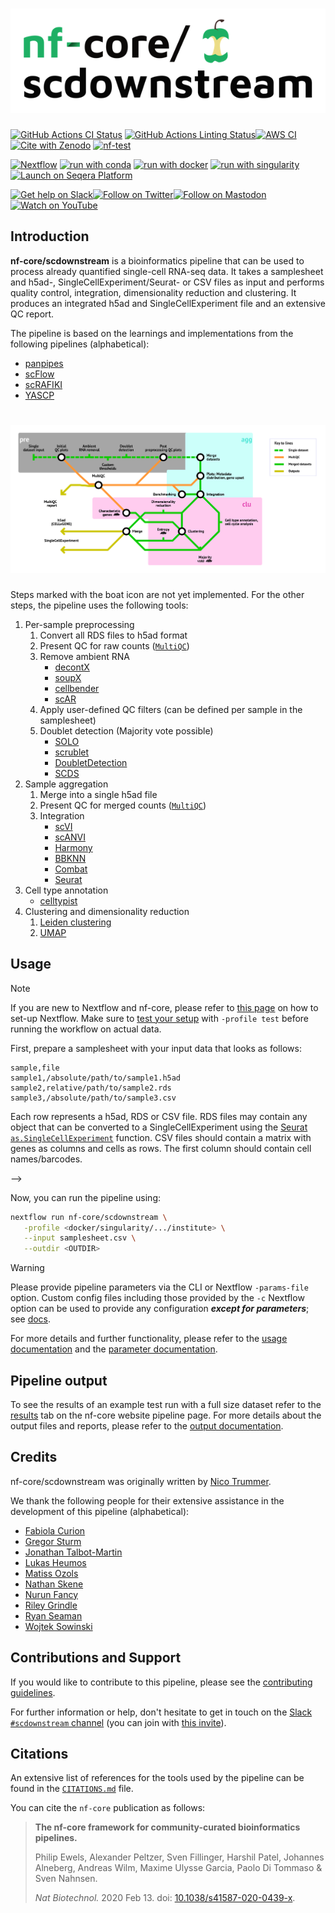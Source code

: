 <h1>
  <picture>
    <source media="(prefers-color-scheme: dark)" srcset="docs/images/nf-core-scdownstream_logo_dark.png">
    <img alt="nf-core/scdownstream" src="docs/images/nf-core-scdownstream_logo_light.png">
  </picture>
</h1>

[![GitHub Actions CI Status](https://github.com/nf-core/scdownstream/actions/workflows/ci.yml/badge.svg)](https://github.com/nf-core/scdownstream/actions/workflows/ci.yml)
[![GitHub Actions Linting Status](https://github.com/nf-core/scdownstream/actions/workflows/linting.yml/badge.svg)](https://github.com/nf-core/scdownstream/actions/workflows/linting.yml)[![AWS CI](https://img.shields.io/badge/CI%20tests-full%20size-FF9900?labelColor=000000&logo=Amazon%20AWS)](https://nf-co.re/scdownstream/results)[![Cite with Zenodo](http://img.shields.io/badge/DOI-10.5281/zenodo.XXXXXXX-1073c8?labelColor=000000)](https://doi.org/10.5281/zenodo.XXXXXXX)
[![nf-test](https://img.shields.io/badge/unit_tests-nf--test-337ab7.svg)](https://www.nf-test.com)

[![Nextflow](https://img.shields.io/badge/nextflow%20DSL2-%E2%89%A523.04.0-23aa62.svg)](https://www.nextflow.io/)
[![run with conda](http://img.shields.io/badge/run%20with-conda-3EB049?labelColor=000000&logo=anaconda)](https://docs.conda.io/en/latest/)
[![run with docker](https://img.shields.io/badge/run%20with-docker-0db7ed?labelColor=000000&logo=docker)](https://www.docker.com/)
[![run with singularity](https://img.shields.io/badge/run%20with-singularity-1d355c.svg?labelColor=000000)](https://sylabs.io/docs/)
[![Launch on Seqera Platform](https://img.shields.io/badge/Launch%20%F0%9F%9A%80-Seqera%20Platform-%234256e7)](https://cloud.seqera.io/launch?pipeline=https://github.com/nf-core/scdownstream)

[![Get help on Slack](http://img.shields.io/badge/slack-nf--core%20%23scdownstream-4A154B?labelColor=000000&logo=slack)](https://nfcore.slack.com/channels/scdownstream)[![Follow on Twitter](http://img.shields.io/badge/twitter-%40nf__core-1DA1F2?labelColor=000000&logo=twitter)](https://twitter.com/nf_core)[![Follow on Mastodon](https://img.shields.io/badge/mastodon-nf__core-6364ff?labelColor=FFFFFF&logo=mastodon)](https://mstdn.science/@nf_core)[![Watch on YouTube](http://img.shields.io/badge/youtube-nf--core-FF0000?labelColor=000000&logo=youtube)](https://www.youtube.com/c/nf-core)

## Introduction

**nf-core/scdownstream** is a bioinformatics pipeline that can be used to process already quantified single-cell RNA-seq data. It takes a samplesheet and h5ad-, SingleCellExperiment/Seurat- or CSV files as input and performs quality control, integration, dimensionality reduction and clustering. It produces an integrated h5ad and SingleCellExperiment file and an extensive QC report.

The pipeline is based on the learnings and implementations from the following pipelines (alphabetical):

- [panpipes](https://github.com/DendrouLab/panpipes)
- [scFlow](https://combiz.github.io/scFlow/)
- [scRAFIKI](https://github.com/Mye-InfoBank/scRAFIKI)
- [YASCP](https://github.com/wtsi-hgi/yascp)

# ![nf-core/scdownstream](docs/images/metromap.png)

Steps marked with the boat icon are not yet implemented. For the other steps, the pipeline uses the following tools:

1. Per-sample preprocessing
   1. Convert all RDS files to h5ad format
   2. Present QC for raw counts ([`MultiQC`](http://multiqc.info/))
   3. Remove ambient RNA
      - [decontX](https://bioconductor.org/packages/release/bioc/html/decontX.html)
      - [soupX](https://cran.r-project.org/web/packages/SoupX/readme/README.html)
      - [cellbender](https://cellbender.readthedocs.io/en/latest/)
      - [scAR](https://docs.scvi-tools.org/en/stable/user_guide/models/scar.html)
   4. Apply user-defined QC filters (can be defined per sample in the samplesheet)
   5. Doublet detection (Majority vote possible)
      - [SOLO](https://docs.scvi-tools.org/en/stable/user_guide/models/solo.html)
      - [scrublet](https://scanpy.readthedocs.io/en/stable/api/generated/scanpy.pp.scrublet.html)
      - [DoubletDetection](https://doubletdetection.readthedocs.io/en/v2.5.2/doubletdetection.doubletdetection.html)
      - [SCDS](https://bioconductor.org/packages/devel/bioc/vignettes/scds/inst/doc/scds.html)
2. Sample aggregation
   1. Merge into a single h5ad file
   2. Present QC for merged counts ([`MultiQC`](http://multiqc.info/))
   3. Integration
      - [scVI](https://docs.scvi-tools.org/en/stable/user_guide/models/scvi.html)
      - [scANVI](https://docs.scvi-tools.org/en/stable/user_guide/models/scanvi.html)
      - [Harmony](https://portals.broadinstitute.org/harmony/articles/quickstart.html)
      - [BBKNN](https://github.com/Teichlab/bbknn)
      - [Combat](https://scanpy.readthedocs.io/en/latest/api/generated/scanpy.pp.combat.html)
      - [Seurat](https://satijalab.org/seurat/articles/integration_introduction)
3. Cell type annotation
   - [celltypist](https://www.celltypist.org/)
4. Clustering and dimensionality reduction
   1. [Leiden clustering](https://scanpy.readthedocs.io/en/stable/generated/scanpy.tl.leiden.html)
   2. [UMAP](https://scanpy.readthedocs.io/en/stable/generated/scanpy.tl.umap.html)

## Usage

> [!NOTE]
> If you are new to Nextflow and nf-core, please refer to [this page](https://nf-co.re/docs/usage/installation) on how to set-up Nextflow. Make sure to [test your setup](https://nf-co.re/docs/usage/introduction#how-to-run-a-pipeline) with `-profile test` before running the workflow on actual data.

First, prepare a samplesheet with your input data that looks as follows:

```csv title="samplesheet.csv"
sample,file
sample1,/absolute/path/to/sample1.h5ad
sample2,relative/path/to/sample2.rds
sample3,/absolute/path/to/sample3.csv
```

Each row represents a h5ad, RDS or CSV file. RDS files may contain any object that can be converted to a SingleCellExperiment using the [Seurat `as.SingleCellExperiment`](https://satijalab.org/seurat/reference/as.singlecellexperiment) function.
CSV files should contain a matrix with genes as columns and cells as rows. The first column should contain cell names/barcodes.

-->

Now, you can run the pipeline using:

```bash
nextflow run nf-core/scdownstream \
   -profile <docker/singularity/.../institute> \
   --input samplesheet.csv \
   --outdir <OUTDIR>
```

> [!WARNING]
> Please provide pipeline parameters via the CLI or Nextflow `-params-file` option. Custom config files including those provided by the `-c` Nextflow option can be used to provide any configuration _**except for parameters**_;
> see [docs](https://nf-co.re/usage/configuration#custom-configuration-files).

For more details and further functionality, please refer to the [usage documentation](https://nf-co.re/scdownstream/usage) and the [parameter documentation](https://nf-co.re/scdownstream/parameters).

## Pipeline output

To see the results of an example test run with a full size dataset refer to the [results](https://nf-co.re/scdownstream/results) tab on the nf-core website pipeline page.
For more details about the output files and reports, please refer to the
[output documentation](https://nf-co.re/scdownstream/output).

## Credits

nf-core/scdownstream was originally written by [Nico Trummer](https://github.com/nictru).

We thank the following people for their extensive assistance in the development of this pipeline (alphabetical):

- [Fabiola Curion](https://github.com/bio-la)
- [Gregor Sturm](https://github.com/grst)
- [Jonathan Talbot-Martin](https://github.com/jtalbotmartin)
- [Lukas Heumos](https://github.com/zethson)
- [Matiss Ozols](https://github.com/maxozo)
- [Nathan Skene](https://github.com/NathanSkene)
- [Nurun Fancy](https://github.com/nfancy)
- [Riley Grindle](https://github.com/Riley-Grindle)
- [Ryan Seaman](https://github.com/RPSeaman)
- [Wojtek Sowinski](https://github.com/WojtekSowinski)

## Contributions and Support

If you would like to contribute to this pipeline, please see the [contributing guidelines](.github/CONTRIBUTING.md).

For further information or help, don't hesitate to get in touch on the [Slack `#scdownstream` channel](https://nfcore.slack.com/channels/scdownstream) (you can join with [this invite](https://nf-co.re/join/slack)).

## Citations

<!-- TODO nf-core: Add citation for pipeline after first release. Uncomment lines below and update Zenodo doi and badge at the top of this file. -->
<!-- If you use nf-core/scdownstream for your analysis, please cite it using the following doi: [10.5281/zenodo.XXXXXX](https://doi.org/10.5281/zenodo.XXXXXX) -->

<!-- TODO nf-core: Add bibliography of tools and data used in your pipeline -->

An extensive list of references for the tools used by the pipeline can be found in the [`CITATIONS.md`](CITATIONS.md) file.

You can cite the `nf-core` publication as follows:

> **The nf-core framework for community-curated bioinformatics pipelines.**
>
> Philip Ewels, Alexander Peltzer, Sven Fillinger, Harshil Patel, Johannes Alneberg, Andreas Wilm, Maxime Ulysse Garcia, Paolo Di Tommaso & Sven Nahnsen.
>
> _Nat Biotechnol._ 2020 Feb 13. doi: [10.1038/s41587-020-0439-x](https://dx.doi.org/10.1038/s41587-020-0439-x).
